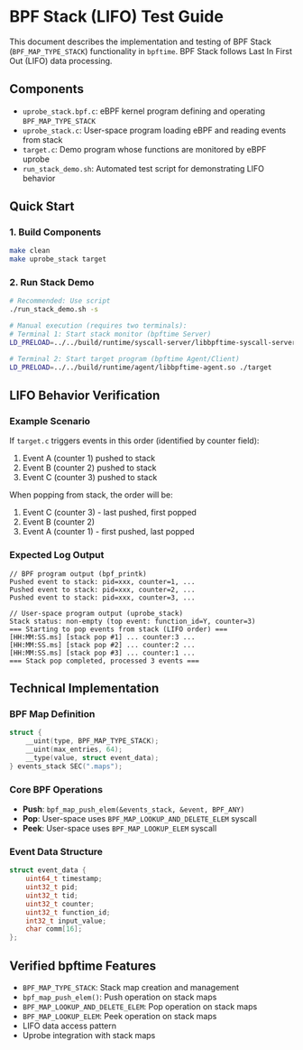 # BPF Stack (LIFO) Test Guide

This document describes the implementation and testing of BPF Stack (`BPF_MAP_TYPE_STACK`) functionality in `bpftime`. BPF Stack follows Last In First Out (LIFO) data processing.

## Components

- `uprobe_stack.bpf.c`: eBPF kernel program defining and operating `BPF_MAP_TYPE_STACK`
- `uprobe_stack.c`: User-space program loading eBPF and reading events from stack
- `target.c`: Demo program whose functions are monitored by eBPF uprobe
- `run_stack_demo.sh`: Automated test script for demonstrating LIFO behavior

## Quick Start

### 1. Build Components
```bash
make clean
make uprobe_stack target
```

### 2. Run Stack Demo
```bash
# Recommended: Use script
./run_stack_demo.sh -s

# Manual execution (requires two terminals):
# Terminal 1: Start stack monitor (bpftime Server)
LD_PRELOAD=../../build/runtime/syscall-server/libbpftime-syscall-server.so ./uprobe_stack

# Terminal 2: Start target program (bpftime Agent/Client)
LD_PRELOAD=../../build/runtime/agent/libbpftime-agent.so ./target
```

## LIFO Behavior Verification

### Example Scenario
If `target.c` triggers events in this order (identified by counter field):
1. Event A (counter 1) pushed to stack
2. Event B (counter 2) pushed to stack  
3. Event C (counter 3) pushed to stack

When popping from stack, the order will be:
1. Event C (counter 3) - last pushed, first popped
2. Event B (counter 2)
3. Event A (counter 1) - first pushed, last popped

### Expected Log Output
```text
// BPF program output (bpf_printk)
Pushed event to stack: pid=xxx, counter=1, ...
Pushed event to stack: pid=xxx, counter=2, ...
Pushed event to stack: pid=xxx, counter=3, ...

// User-space program output (uprobe_stack)
Stack status: non-empty (top event: function_id=Y, counter=3)
=== Starting to pop events from stack (LIFO order) ===
[HH:MM:SS.ms] [stack pop #1] ... counter:3 ...
[HH:MM:SS.ms] [stack pop #2] ... counter:2 ...
[HH:MM:SS.ms] [stack pop #3] ... counter:1 ...
=== Stack pop completed, processed 3 events ===
```

## Technical Implementation

### BPF Map Definition
```c
struct {
    __uint(type, BPF_MAP_TYPE_STACK);
    __uint(max_entries, 64);
    __type(value, struct event_data);
} events_stack SEC(".maps");
```

### Core BPF Operations
- **Push**: `bpf_map_push_elem(&events_stack, &event, BPF_ANY)`
- **Pop**: User-space uses `BPF_MAP_LOOKUP_AND_DELETE_ELEM` syscall
- **Peek**: User-space uses `BPF_MAP_LOOKUP_ELEM` syscall

### Event Data Structure
```c
struct event_data {
    uint64_t timestamp;
    uint32_t pid;
    uint32_t tid;
    uint32_t counter;
    uint32_t function_id;
    int32_t input_value;
    char comm[16];
};
```

## Verified bpftime Features

- `BPF_MAP_TYPE_STACK`: Stack map creation and management
- `bpf_map_push_elem()`: Push operation on stack maps
- `BPF_MAP_LOOKUP_AND_DELETE_ELEM`: Pop operation on stack maps
- `BPF_MAP_LOOKUP_ELEM`: Peek operation on stack maps
- LIFO data access pattern
- Uprobe integration with stack maps
